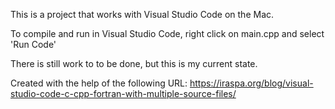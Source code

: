 This is a project that works with Visual Studio Code on the Mac.  

To compile and run in Visual Studio Code, right click on main.cpp and select 'Run Code'

There is still work to to be done, but this is my current state.

Created with the help of the following URL:
https://iraspa.org/blog/visual-studio-code-c-cpp-fortran-with-multiple-source-files/
